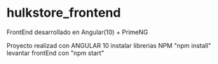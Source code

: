 # hulkstore_frontend
FrontEnd desarrollado en Angular(10) + PrimeNG

Proyecto realizad con ANGULAR 10
instalar librerias NPM "npm install"
levantar frontEnd con "npm start"
